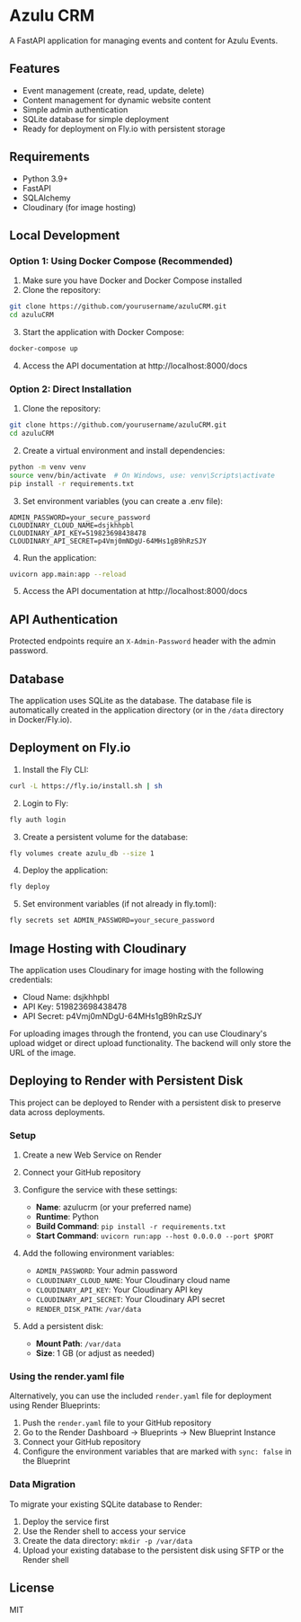 # Azulu CRM

A FastAPI application for managing events and content for Azulu Events.

## Features

- Event management (create, read, update, delete)
- Content management for dynamic website content
- Simple admin authentication
- SQLite database for simple deployment
- Ready for deployment on Fly.io with persistent storage

## Requirements

- Python 3.9+
- FastAPI
- SQLAlchemy
- Cloudinary (for image hosting)

## Local Development

### Option 1: Using Docker Compose (Recommended)

1. Make sure you have Docker and Docker Compose installed
2. Clone the repository:
```bash
git clone https://github.com/yourusername/azuluCRM.git
cd azuluCRM
```

3. Start the application with Docker Compose:
```bash
docker-compose up
```

4. Access the API documentation at http://localhost:8000/docs

### Option 2: Direct Installation

1. Clone the repository:
```bash
git clone https://github.com/yourusername/azuluCRM.git
cd azuluCRM
```

2. Create a virtual environment and install dependencies:
```bash
python -m venv venv
source venv/bin/activate  # On Windows, use: venv\Scripts\activate
pip install -r requirements.txt
```

3. Set environment variables (you can create a .env file):
```
ADMIN_PASSWORD=your_secure_password
CLOUDINARY_CLOUD_NAME=dsjkhhpbl
CLOUDINARY_API_KEY=519823698438478
CLOUDINARY_API_SECRET=p4Vmj0mNDgU-64MHs1gB9hRzSJY
```

4. Run the application:
```bash
uvicorn app.main:app --reload
```

5. Access the API documentation at http://localhost:8000/docs

## API Authentication

Protected endpoints require an `X-Admin-Password` header with the admin password.

## Database

The application uses SQLite as the database. The database file is automatically created in the application directory (or in the `/data` directory in Docker/Fly.io).

## Deployment on Fly.io

1. Install the Fly CLI:
```bash
curl -L https://fly.io/install.sh | sh
```

2. Login to Fly:
```bash
fly auth login
```

3. Create a persistent volume for the database:
```bash
fly volumes create azulu_db --size 1
```

4. Deploy the application:
```bash
fly deploy
```

5. Set environment variables (if not already in fly.toml):
```bash
fly secrets set ADMIN_PASSWORD=your_secure_password
```

## Image Hosting with Cloudinary

The application uses Cloudinary for image hosting with the following credentials:
- Cloud Name: dsjkhhpbl
- API Key: 519823698438478
- API Secret: p4Vmj0mNDgU-64MHs1gB9hRzSJY

For uploading images through the frontend, you can use Cloudinary's upload widget or direct upload functionality. The backend will only store the URL of the image.

## Deploying to Render with Persistent Disk

This project can be deployed to Render with a persistent disk to preserve data across deployments.

### Setup

1. Create a new Web Service on Render
2. Connect your GitHub repository
3. Configure the service with these settings:
   - **Name**: azulucrm (or your preferred name)
   - **Runtime**: Python
   - **Build Command**: `pip install -r requirements.txt`
   - **Start Command**: `uvicorn run:app --host 0.0.0.0 --port $PORT`

4. Add the following environment variables:
   - `ADMIN_PASSWORD`: Your admin password
   - `CLOUDINARY_CLOUD_NAME`: Your Cloudinary cloud name
   - `CLOUDINARY_API_KEY`: Your Cloudinary API key
   - `CLOUDINARY_API_SECRET`: Your Cloudinary API secret
   - `RENDER_DISK_PATH`: `/var/data`

5. Add a persistent disk:
   - **Mount Path**: `/var/data`
   - **Size**: 1 GB (or adjust as needed)

### Using the render.yaml file

Alternatively, you can use the included `render.yaml` file for deployment using Render Blueprints:

1. Push the `render.yaml` file to your GitHub repository
2. Go to the Render Dashboard → Blueprints → New Blueprint Instance
3. Connect your GitHub repository
4. Configure the environment variables that are marked with `sync: false` in the Blueprint

### Data Migration

To migrate your existing SQLite database to Render:

1. Deploy the service first
2. Use the Render shell to access your service
3. Create the data directory: `mkdir -p /var/data`
4. Upload your existing database to the persistent disk using SFTP or the Render shell

## License

MIT 
